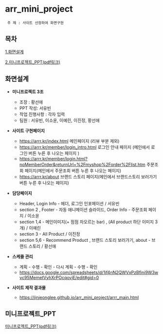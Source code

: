 # arr_mini_project

```
 주 제 : 사이트 선정하여 화면구현
```

## 목차
[1.화면설계](#화면설계)

[2.미니프로젝트_PPT(pdf링크)](https://github.com/Hwangsunae88/arr_mini_project/blob/05f96c651c46ab2b7038f44ab763a195621aba61/%EC%95%84%EB%A5%B4%EB%A5%B4_PPT.pdf)



## 화면설계

+ **미니프로젝트	3조**
   +	조장 : 황선애 
   +	PPT 작성: 서유빈 
   +	작업 진행사항 :  각자 입력 
   +	팀원 :  서유빈, 이소윤, 이예린, 이진정, 황선애

 + **사이트 구현페이지**
   + https://arrr.kr/index.html 메인페이지 (리뷰 부분 제외)
   +	https://arrr.kr/member/login_intro.html 로그인 안내 페이지 (메인에서 로그인 버튼 누른 후 나오는 페이지 )
   +	https://arrr.kr/member/login.html?noMemberOrder&returnUrl=%2Fmyshop%2Forder%2Flist.htm 주문조회 페이지(메인에서 주문조회 버튼 누른 후 나오는 페이지)
   +	https://arrr.kr/about 브랜드 스토리 페이지(메인에서 브랜드스토리 보러가기 버튼 누른 후 나오는 페이지)
  
+ **담당페이지**
  +  Header, Login Info - 헤더, 로그인 인포메이션  / 서유빈
  +  section 2 , Footer  - 자동 애니메이션 슬라이드, Order Info - 주문조회 페이지  / 이소윤
  +  section 1,4 -  메인이미지(+ 점점  차오르는 bar) , (All product 하단 이미지 3개) / 이예린
  +  section 3 - All Product / 이진정
  +  section 5,6 - Recommend Product , 브랜드 스토리 보러가기, about - 브랜드 스토리 / 황선애

+ **스케줄 관리**
  +	계획 - 수행 - 확인 - 다시 계획 - 수행 - 확인
  +	https://docs.google.com/spreadsheets/d/1jf4nN2QWVxPzBfjni9W3wvc95MemetVyhXrPOcqovjE/edit#gid=0

+ **사이트  제작 결과물**
  +	https://jinjeonglee.github.io/arr_mini_project/arrr_main.html
 

## 미니프로젝트_PPT
[미니프로젝트_PPT(pdf링크)](https://github.com/Hwangsunae88/arr_mini_project/blob/05f96c651c46ab2b7038f44ab763a195621aba61/%EC%95%84%EB%A5%B4%EB%A5%B4_PPT.pdf)<br>
